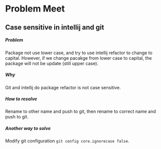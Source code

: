 # Problem Meet
## Case sensitive in intellij and git
##### Problem
Package not use lower case, and try to use intellij refactor to change to capital. However, if we change pacakge from lower case to capital, the package will not be update (still upper case).

##### Why
Git and intellij do package refactor is not case sensitive. 

##### How to resolve
Rename to other name and push to git, then rename to correct name and push to git.

##### Another way to solve
Modify git configuration `git config core.ignorecase false`.
